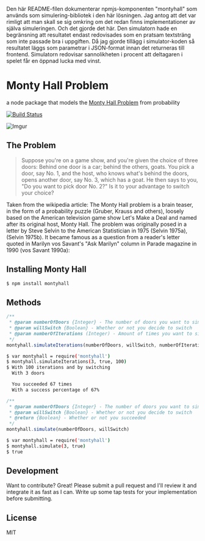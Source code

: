 Den här README-fílen dokumenterar npmjs-komponenten "montyhall" som används som simulering-bibliotek i den här lösningen.  Jag antog att det var rimligt att man skall se sig omkring om det redan finns implementationer av själva simuleringen.  Och det gjorde det här.
Den simulatorn hade en begränsning att resultatet endast redovisades som en pratsam textsträng som inte passade bra i uppgiften.
Då jag gjorde tillägg i simulator-koden så resultatet läggs som parametrar i JSON-format innan det returneras till frontend. Simulatorn redovisar sannolikheten i procent att deltagaren i spelet får en öppnad lucka med vinst.


# Monty Hall Problem

a node package that models the [Monty Hall Problem](https://www.wikiwand.com/en/Monty_Hall_problem) from probability


[![Build Status](https://travis-ci.org/rauljordan/montyhall.js.svg?branch=master)](https://travis-ci.org/rauljordan/montyhall.js)


![Imgur](https://upload.wikimedia.org/wikipedia/commons/thumb/3/3f/Monty_open_door.svg/440px-Monty_open_door.svg.png)

## The Problem

> Suppose you're on a game show, and you're given the choice of three doors: Behind one door is
> a car; behind the others, goats. You pick a door, say No. 1, and the host, who knows what's
> behind the doors, opens another door, say No. 3, which has a goat. He then says to you, "Do
> you want to pick door No. 2?" Is it to your advantage to switch your choice?

Taken from the wikipedia article: The Monty Hall problem is a brain teaser, in the form of a probability puzzle (Gruber, Krauss and others), loosely based on the American television game show Let's Make a Deal and named after its original host, Monty Hall. The problem was originally posed in a letter by Steve Selvin to the American Statistician in 1975 (Selvin 1975a), (Selvin 1975b). It became famous as a question from a reader's letter quoted in Marilyn vos Savant's "Ask Marilyn" column in Parade magazine in 1990 (vos Savant 1990a):


## Installing Monty Hall

```sh
$ npm install montyhall
```

## Methods

```javascript
/**
 * @param numberOfDoors {Integer} - The number of doors you want to simulate
 * @param willSwitch {Boolean} - Whether or not you decide to switch
 * @param numberOfIterations (Integer) - Amount of times you want to simulate it
 */
montyhall.simulateIterations(numberOfDoors, willSwitch, numberOfIterations)
```


```sh
$ var montyhall = require('montyhall')
$ montyhall.simulateIterations(3, true, 100)
$ With 100 iterations and by switching
  With 3 doors

  You succeeded 67 times
  With a success percentage of 67%
```

```javascript
/**
 * @param numberOfDoors {Integer} - The number of doors you want to simulate
 * @param willSwitch {Boolean} - Whether or not you decide to switch
 * @return {Boolean} - Whether or not you succeeded
 */
montyhall.simulate(numberOfDoors, willSwitch)
```

```sh
$ var montyhall = require('montyhall')
$ montyhall.simulate(3, true)
$ true
```

## Development

Want to contribute? Great! Please submit a pull request and I'll review it and integrate it as fast as I can. Write up some tap tests for your implementation before submitting.


License
----

MIT
